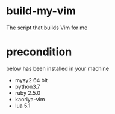 # build-my-vim
The script that builds Vim for me

# precondition

below has been installed in your machine
* mysy2 64 bit
* python3.7
* ruby 2.5.0
* kaoriya-vim
* lua 5.1
